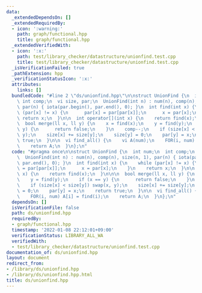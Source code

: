 ```yaml
---
data:
  _extendedDependsOn: []
  _extendedRequiredBy:
  - icon: ':warning:'
    path: graph/functional.hpp
    title: graph/functional.hpp
  _extendedVerifiedWith:
  - icon: ':x:'
    path: test/library_checker/datastructure/unionfind.test.cpp
    title: test/library_checker/datastructure/unionfind.test.cpp
  _isVerificationFailed: true
  _pathExtension: hpp
  _verificationStatusIcon: ':x:'
  attributes:
    links: []
  bundledCode: "#line 2 \"ds/unionfind.hpp\"\n\nstruct UnionFind {\n  int num;\n \
    \ int comp;\n  vi size, par;\n  UnionFind(int n) : num(n), comp(n), size(n, 1),\
    \ par(n) { iota(par.begin(), par.end(), 0); }\n  int find(int x) {\n    while\
    \ (par[x] != x) {\n      par[x] = par[par[x]];\n      x = par[x];\n    }\n   \
    \ return x;\n  }\n\n  int operator[](int x) {\n    return find(x);\n  }\n\n\n\
    \  bool merge(ll x, ll y) {\n    x = find(x);\n    y = find(y);\n    if (x ==\
    \ y) {\n      return false;\n    }\n    comp--;\n    if (size[x] < size[y]) swap(x,\
    \ y);\n    size[x] += size[y];\n    size[y] = 0;\n    par[y] = x;\n    return\
    \ true;\n  }\n\n  vi find_all() {\n    vi A(num);\n    FOR(i, num) A[i] = find(i);\n\
    \    return A;\n  }\n};\n"
  code: "#pragma once\n\nstruct UnionFind {\n  int num;\n  int comp;\n  vi size, par;\n\
    \  UnionFind(int n) : num(n), comp(n), size(n, 1), par(n) { iota(par.begin(),\
    \ par.end(), 0); }\n  int find(int x) {\n    while (par[x] != x) {\n      par[x]\
    \ = par[par[x]];\n      x = par[x];\n    }\n    return x;\n  }\n\n  int operator[](int\
    \ x) {\n    return find(x);\n  }\n\n\n  bool merge(ll x, ll y) {\n    x = find(x);\n\
    \    y = find(y);\n    if (x == y) {\n      return false;\n    }\n    comp--;\n\
    \    if (size[x] < size[y]) swap(x, y);\n    size[x] += size[y];\n    size[y]\
    \ = 0;\n    par[y] = x;\n    return true;\n  }\n\n  vi find_all() {\n    vi A(num);\n\
    \    FOR(i, num) A[i] = find(i);\n    return A;\n  }\n};\n"
  dependsOn: []
  isVerificationFile: false
  path: ds/unionfind.hpp
  requiredBy:
  - graph/functional.hpp
  timestamp: '2022-01-08 22:12:01+09:00'
  verificationStatus: LIBRARY_ALL_WA
  verifiedWith:
  - test/library_checker/datastructure/unionfind.test.cpp
documentation_of: ds/unionfind.hpp
layout: document
redirect_from:
- /library/ds/unionfind.hpp
- /library/ds/unionfind.hpp.html
title: ds/unionfind.hpp
---
```

